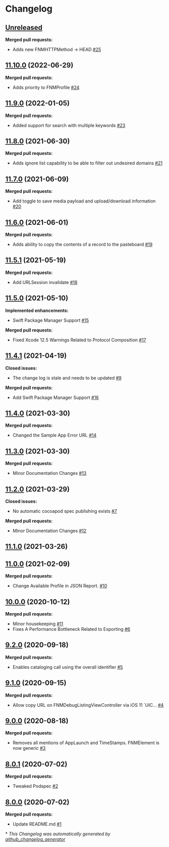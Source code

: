 # Changelog

## [Unreleased](https://github.com/Farfetch/network-monitor-ios/tree/HEAD)

**Merged pull requests:**

- Adds new FNMHTTPMethod -\> HEAD [\#25](https://github.com/Farfetch/network-monitor-ios/pull/25)

## [11.10.0](https://github.com/Farfetch/network-monitor-ios/tree/11.10.0) (2022-06-29)

**Merged pull requests:**

- Adds priority to FNMProfile [\#24](https://github.com/Farfetch/network-monitor-ios/pull/24)

## [11.9.0](https://github.com/Farfetch/network-monitor-ios/tree/11.9.0) (2022-01-05)

**Merged pull requests:**

- Added support for search with multiple keywords [\#23](https://github.com/Farfetch/network-monitor-ios/pull/23)

## [11.8.0](https://github.com/Farfetch/network-monitor-ios/tree/11.8.0) (2021-06-30)

**Merged pull requests:**

- Adds ignore list capability to be able to filter out undesired domains [\#21](https://github.com/Farfetch/network-monitor-ios/pull/21)

## [11.7.0](https://github.com/Farfetch/network-monitor-ios/tree/11.7.0) (2021-06-09)

**Merged pull requests:**

- Add toggle to save media payload and upload/download information [\#20](https://github.com/Farfetch/network-monitor-ios/pull/20)

## [11.6.0](https://github.com/Farfetch/network-monitor-ios/tree/11.6.0) (2021-06-01)

**Merged pull requests:**

- Adds ability to copy the contents of a record to the pasteboard [\#19](https://github.com/Farfetch/network-monitor-ios/pull/19)

## [11.5.1](https://github.com/Farfetch/network-monitor-ios/tree/11.5.1) (2021-05-19)

**Merged pull requests:**

- Add URLSession invalidate [\#18](https://github.com/Farfetch/network-monitor-ios/pull/18)

## [11.5.0](https://github.com/Farfetch/network-monitor-ios/tree/11.5.0) (2021-05-10)

**Implemented enhancements:**

- Swift Package Manager Support [\#15](https://github.com/Farfetch/network-monitor-ios/issues/15)

**Merged pull requests:**

- Fixed Xcode 12.5 Warnings Related to Protocol Composition [\#17](https://github.com/Farfetch/network-monitor-ios/pull/17)

## [11.4.1](https://github.com/Farfetch/network-monitor-ios/tree/11.4.1) (2021-04-19)

**Closed issues:**

- The change log is stale and needs to be updated [\#9](https://github.com/Farfetch/network-monitor-ios/issues/9)

**Merged pull requests:**

- Add Swift Package Manager Support [\#16](https://github.com/Farfetch/network-monitor-ios/pull/16)

## [11.4.0](https://github.com/Farfetch/network-monitor-ios/tree/11.4.0) (2021-03-30)

**Merged pull requests:**

- Changed the Sample App Error URL  [\#14](https://github.com/Farfetch/network-monitor-ios/pull/14)

## [11.3.0](https://github.com/Farfetch/network-monitor-ios/tree/11.3.0) (2021-03-30)

**Merged pull requests:**

- Minor Documentation Changes [\#13](https://github.com/Farfetch/network-monitor-ios/pull/13)

## [11.2.0](https://github.com/Farfetch/network-monitor-ios/tree/11.2.0) (2021-03-29)

**Closed issues:**

- No automatic cocoapod spec publishing exists [\#7](https://github.com/Farfetch/network-monitor-ios/issues/7)

**Merged pull requests:**

- Minor Documentation Changes [\#12](https://github.com/Farfetch/network-monitor-ios/pull/12)

## [11.1.0](https://github.com/Farfetch/network-monitor-ios/tree/11.1.0) (2021-03-26)

## [11.0.0](https://github.com/Farfetch/network-monitor-ios/tree/11.0.0) (2021-02-09)

**Merged pull requests:**

- Change Available Profile in JSON Report.  [\#10](https://github.com/Farfetch/network-monitor-ios/pull/10)

## [10.0.0](https://github.com/Farfetch/network-monitor-ios/tree/10.0.0) (2020-10-12)

**Merged pull requests:**

- Minor housekeeping [\#11](https://github.com/Farfetch/network-monitor-ios/pull/11)
- Fixes A Performance Bottleneck Related to Exporting [\#6](https://github.com/Farfetch/network-monitor-ios/pull/6)

## [9.2.0](https://github.com/Farfetch/network-monitor-ios/tree/9.2.0) (2020-09-18)

**Merged pull requests:**

- Enables cataloging call using the overall identifier [\#5](https://github.com/Farfetch/network-monitor-ios/pull/5)

## [9.1.0](https://github.com/Farfetch/network-monitor-ios/tree/9.1.0) (2020-09-15)

**Merged pull requests:**

- Allow copy URL on FNMDebugListingViewController via iOS 11 `UIC… [\#4](https://github.com/Farfetch/network-monitor-ios/pull/4)

## [9.0.0](https://github.com/Farfetch/network-monitor-ios/tree/9.0.0) (2020-08-18)

**Merged pull requests:**

- Removes all mentions of AppLaunch and TimeStamps. FNMElement is now generic [\#3](https://github.com/Farfetch/network-monitor-ios/pull/3)

## [8.0.1](https://github.com/Farfetch/network-monitor-ios/tree/8.0.1) (2020-07-02)

**Merged pull requests:**

- Tweaked Podspec [\#2](https://github.com/Farfetch/network-monitor-ios/pull/2)

## [8.0.0](https://github.com/Farfetch/network-monitor-ios/tree/8.0.0) (2020-07-02)

**Merged pull requests:**

- Update README.md [\#1](https://github.com/Farfetch/network-monitor-ios/pull/1)



\* *This Changelog was automatically generated by [github_changelog_generator](https://github.com/github-changelog-generator/github-changelog-generator)*
